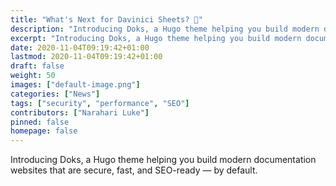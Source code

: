 ```yaml
---
title: "What's Next for Davinici Sheets? 👋"
description: "Introducing Doks, a Hugo theme helping you build modern documentation websites that are secure, fast, and SEO-ready — by default."
excerpt: "Introducing Doks, a Hugo theme helping you build modern documentation websites that are secure, fast, and SEO-ready — by default."
date: 2020-11-04T09:19:42+01:00
lastmod: 2020-11-04T09:19:42+01:00
draft: false
weight: 50
images: ["default-image.png"]
categories: ["News"]
tags: ["security", "performance", "SEO"]
contributors: ["Narahari Luke"]
pinned: false
homepage: false
---
```


Introducing Doks, a Hugo theme helping you build modern documentation websites that are secure, fast, and SEO-ready — by default.
